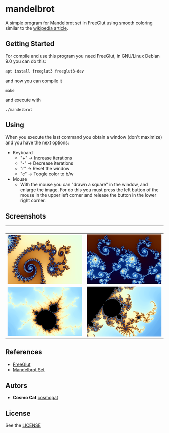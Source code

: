 # mandelbrot
A simple program for Mandelbrot set in FreeGlut using smooth coloring similar to the [wikipedia article](https://en.wikipedia.org/wiki/Mandelbrot_set#Continuous_(smooth)_coloring).
## Getting Started
For compile and use this program you need FreeGlut, in GNU/Linux Debian 9.0 you can do this:
```
apt install freeglut3 freeglut3-dev
```
and now you can compile it
```
make
```
and execute with
```
./mandelbrot
```
## Using
When you execute the last command you obtain a window (don't maximize) and you have the next options:
* Keyboard
  * "+" -> Increase iterations
  * "-" -> Decrease iterations
  * "r" -> Reset the window
  * "c" -> Toogle color to b/w
* Mouse
  * With the mouse you can "drawn a square" in the window, and enlarge the image. For do this you must press the left button of the mouse in the upper left corner and release the button in the lower right corner.

## Screenshots
&nbsp; | &nbsp;
--- | ---
![captura1](./img/01.png) | ![captura2](./img/02.png)
![captura3](./img/03.png) | ![captura4](./img/04.png)
## References
* [FreeGlut](http://freeglut.sourceforge.net/)
* [Mandelbrot Set](https://en.wikipedia.org/wiki/Mandelbrot_set)
## Autors
* **Cosmo Cat**  [cosmogat](https://github.com/cosmogat)
## License
See the [LICENSE](LICENSE)
